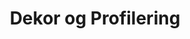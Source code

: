 ---
layout: portfolio
is_portfolio: true
id: dekor_og_profilering
order: 2
header-img: /assets/images/dekor_og_profilering/2.jpg
header-img-th: /assets/images/dekor_og_profilering/2-th.jpg
title: Dekor og Profilering
---